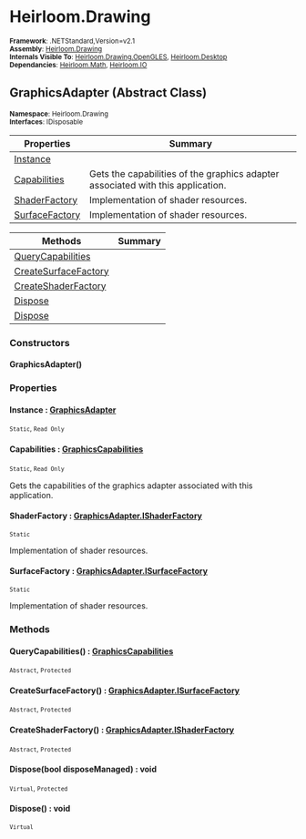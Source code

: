 # Heirloom.Drawing

<small>**Framework**: .NETStandard,Version=v2.1</small>  
<small>**Assembly**: [Heirloom.Drawing](../Heirloom.Drawing/Heirloom.Drawing.md)</small>  
<small>**Internals Visible To**: [Heirloom.Drawing.OpenGLES](../Heirloom.Drawing.OpenGLES/Heirloom.Drawing.OpenGLES.md), [Heirloom.Desktop](../Heirloom.Desktop/Heirloom.Desktop.md)</small>  
<small>**Dependancies**: [Heirloom.Math](../Heirloom.Math/Heirloom.Math.md), [Heirloom.IO](../Heirloom.IO/Heirloom.IO.md)</small>  

## GraphicsAdapter (Abstract Class)
<small>**Namespace**: Heirloom.Drawing</sub></small>  
<small>**Interfaces**: IDisposable</small>  

| Properties                  | Summary                                                                         |
|-----------------------------|---------------------------------------------------------------------------------|
| [Instance](#INST4FAA)       |                                                                                 |
| [Capabilities](#CAPAE766)   | Gets the capabilities of the graphics adapter associated with this application. |
| [ShaderFactory](#SHADDBDB)  | Implementation of shader resources.                                             |
| [SurfaceFactory](#SURF5A90) | Implementation of shader resources.                                             |

| Methods                           | Summary |
|-----------------------------------|---------|
| [QueryCapabilities](#QUER2836)    |         |
| [CreateSurfaceFactory](#CREA3B6F) |         |
| [CreateShaderFactory](#CREA430C)  |         |
| [Dispose](#DISP8A0D)              |         |
| [Dispose](#DISP8A0D)              |         |

### Constructors

#### GraphicsAdapter()

### Properties

#### <a name="INST4FAA"></a> Instance : [GraphicsAdapter](Heirloom.Drawing.GraphicsAdapter.md)

<small>`Static`, `Read Only`</small>

#### <a name="CAPAE766"></a> Capabilities : [GraphicsCapabilities](Heirloom.Drawing.GraphicsCapabilities.md)

<small>`Static`, `Read Only`</small>

Gets the capabilities of the graphics adapter associated with this application.

#### <a name="SHADDBDB"></a> ShaderFactory : [GraphicsAdapter.IShaderFactory](Heirloom.Drawing.GraphicsAdapter.IShaderFactory.md)

<small>`Static`</small>

Implementation of shader resources.

#### <a name="SURF5A90"></a> SurfaceFactory : [GraphicsAdapter.ISurfaceFactory](Heirloom.Drawing.GraphicsAdapter.ISurfaceFactory.md)

<small>`Static`</small>

Implementation of shader resources.

### Methods

#### <a name="QUER7FAB"></a> QueryCapabilities() : [GraphicsCapabilities](Heirloom.Drawing.GraphicsCapabilities.md)
<small>`Abstract`, `Protected`</small>

#### <a name="CREAF26A"></a> CreateSurfaceFactory() : [GraphicsAdapter.ISurfaceFactory](Heirloom.Drawing.GraphicsAdapter.ISurfaceFactory.md)
<small>`Abstract`, `Protected`</small>

#### <a name="CREA73D9"></a> CreateShaderFactory() : [GraphicsAdapter.IShaderFactory](Heirloom.Drawing.GraphicsAdapter.IShaderFactory.md)
<small>`Abstract`, `Protected`</small>

#### <a name="DISPFDE7"></a> Dispose(bool disposeManaged) : void
<small>`Virtual`, `Protected`</small>


#### <a name="DISP4E62"></a> Dispose() : void
<small>`Virtual`</small>

